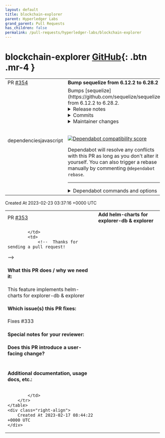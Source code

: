 ```yaml
---
layout: default
title: blockchain-explorer
parent: Hyperledger Labs
grand_parent: Pull Requests
has_children: false
permalink: /pull-requests/hyperledger-labs/blockchain-explorer
---
```


# blockchain-explorer <span class="fs-3 right-align">[GitHub](https://github.com/hyperledger-labs/blockchain-explorer){: .btn .mr-4 }</span>


<div>
    <table>
        <tr>
            <td>
                PR <a href="https://github.com/hyperledger-labs/blockchain-explorer/pull/354" class=".btn">#354</a>
            </td>
            <td>
                <b>
                    Bump sequelize from 6.12.2 to 6.28.2
                </b>
            </td>
        </tr>
        <tr>
            <td>
                <span class="chip">dependencies</span><span class="chip">javascript</span>
            </td>
            <td>
                Bumps [sequelize](https://github.com/sequelize/sequelize) from 6.12.2 to 6.28.2.
<details>
<summary>Release notes</summary>
<p><em>Sourced from <a href="https://github.com/sequelize/sequelize/releases">sequelize's releases</a>.</em></p>
<blockquote>
<h2>v6.28.2</h2>
<h2><a href="https://github.com/sequelize/sequelize/compare/v6.28.1...v6.28.2">6.28.2</a> (2023-02-22)</h2>
<h3>Bug Fixes</h3>
<ul>
<li>accept undefined in where (<a href="https://github-redirect.dependabot.com/sequelize/sequelize/issues/15703">#15703</a>) (<a href="https://github.com/sequelize/sequelize/commit/13f2e89f8b6147897e3e43f01487de51aebcde87">13f2e89</a>)</li>
</ul>
<h2>v6.28.1</h2>
<h2><a href="https://github.com/sequelize/sequelize/compare/v6.28.0...v6.28.1">6.28.1</a> (2023-02-21)</h2>
<h3>Bug Fixes</h3>
<ul>
<li>throw if where receives an invalid value (<a href="https://github-redirect.dependabot.com/sequelize/sequelize/issues/15699">#15699</a>) (<a href="https://github.com/sequelize/sequelize/commit/d9e0728f2c2c5ae319f337c78091e1081440595d">d9e0728</a>)</li>
<li>update moment-timezone version (<a href="https://github-redirect.dependabot.com/sequelize/sequelize/issues/15685">#15685</a>) (<a href="https://github.com/sequelize/sequelize/commit/48d619379108320831c9c6a0ec42bfda6586fec5">48d6193</a>)</li>
</ul>
<h2>v6.28.0</h2>
<h1><a href="https://github.com/sequelize/sequelize/compare/v6.27.0...v6.28.0">6.28.0</a> (2022-12-20)</h1>
<h3>Features</h3>
<ul>
<li><strong>types:</strong> use retry-as-promised types for retry options to match documentation  (<a href="https://github-redirect.dependabot.com/sequelize/sequelize/issues/15484">#15484</a>) (<a href="https://github.com/sequelize/sequelize/commit/fd4afa6a89c111c6d6d0c94f0b98bf421b5357b6">fd4afa6</a>)</li>
</ul>
<h2>v6.27.0</h2>
<h1><a href="https://github.com/sequelize/sequelize/compare/v6.26.0...v6.27.0">6.27.0</a> (2022-12-12)</h1>
<h3>Features</h3>
<ul>
<li>add support for bigints (backport of <a href="https://github-redirect.dependabot.com/sequelize/sequelize/issues/14485">#14485</a>) (<a href="https://github-redirect.dependabot.com/sequelize/sequelize/issues/15413">#15413</a>) (<a href="https://github.com/sequelize/sequelize/commit/1247c01265743e4bdbd6d91a51cf64cd9d1e6617">1247c01</a>)</li>
</ul>
<h2>v6.26.0</h2>
<h1><a href="https://github.com/sequelize/sequelize/compare/v6.25.8...v6.26.0">6.26.0</a> (2022-11-29)</h1>
<h3>Features</h3>
<ul>
<li><strong>postgres:</strong> add support for lock_timeout [<a href="https://github-redirect.dependabot.com/sequelize/sequelize/issues/15345">#15345</a>] (<a href="https://github-redirect.dependabot.com/sequelize/sequelize/issues/15355">#15355</a>) (<a href="https://github.com/sequelize/sequelize/commit/94beace4ca666765ec9c84a3f7ef0e826e09699d">94beace</a>)</li>
</ul>
<h2>v6.25.8</h2>
<h2><a href="https://github.com/sequelize/sequelize/compare/v6.25.7...v6.25.8">6.25.8</a> (2022-11-22)</h2>
<h3>Bug Fixes</h3>
<ul>
<li><strong>oracle:</strong> remove hardcoded maxRows value (<a href="https://github-redirect.dependabot.com/sequelize/sequelize/issues/15323">#15323</a>) (<a href="https://github.com/sequelize/sequelize/commit/7885000a70eb451100fa8f54d45361887241521c">7885000</a>)</li>
</ul>
<h2>v6.25.7</h2>
<!-- raw HTML omitted -->
</blockquote>
<p>... (truncated)</p>
</details>
<details>
<summary>Commits</summary>
<ul>
<li><a href="https://github.com/sequelize/sequelize/commit/13f2e89f8b6147897e3e43f01487de51aebcde87"><code>13f2e89</code></a> fix: accept undefined in where (<a href="https://github-redirect.dependabot.com/sequelize/sequelize/issues/15703">#15703</a>)</li>
<li><a href="https://github.com/sequelize/sequelize/commit/d9e0728f2c2c5ae319f337c78091e1081440595d"><code>d9e0728</code></a> fix: throw if where receives an invalid value (<a href="https://github-redirect.dependabot.com/sequelize/sequelize/issues/15699">#15699</a>)</li>
<li><a href="https://github.com/sequelize/sequelize/commit/48d619379108320831c9c6a0ec42bfda6586fec5"><code>48d6193</code></a> fix: update moment-timezone version (<a href="https://github-redirect.dependabot.com/sequelize/sequelize/issues/15685">#15685</a>)</li>
<li><a href="https://github.com/sequelize/sequelize/commit/fd4afa6a89c111c6d6d0c94f0b98bf421b5357b6"><code>fd4afa6</code></a> feat(types): use retry-as-promised types for retry options to match documenta...</li>
<li><a href="https://github.com/sequelize/sequelize/commit/1247c01265743e4bdbd6d91a51cf64cd9d1e6617"><code>1247c01</code></a> feat: add support for bigints (backport of <a href="https://github-redirect.dependabot.com/sequelize/sequelize/issues/14485">#14485</a>) (<a href="https://github-redirect.dependabot.com/sequelize/sequelize/issues/15413">#15413</a>)</li>
<li><a href="https://github.com/sequelize/sequelize/commit/94beace4ca666765ec9c84a3f7ef0e826e09699d"><code>94beace</code></a> feat(postgres): add support for lock_timeout <a href="https://github-redirect.dependabot.com/sequelize/sequelize/issues/15345">#15345</a> (<a href="https://github-redirect.dependabot.com/sequelize/sequelize/issues/15355">#15355</a>)</li>
<li><a href="https://github.com/sequelize/sequelize/commit/7885000a70eb451100fa8f54d45361887241521c"><code>7885000</code></a> fix(oracle): remove hardcoded maxRows value (<a href="https://github-redirect.dependabot.com/sequelize/sequelize/issues/15323">#15323</a>)</li>
<li><a href="https://github.com/sequelize/sequelize/commit/bc39fd69919e0af0cb0732ca9bfe3e60691c778a"><code>bc39fd6</code></a> fix: fix parameters not being replaced when after $$ strings (<a href="https://github-redirect.dependabot.com/sequelize/sequelize/issues/15307">#15307</a>)</li>
<li><a href="https://github.com/sequelize/sequelize/commit/a20576527b84d4986372b25303b61536fae7479a"><code>a205765</code></a> fix(postgres): invalidate connection after client-side timeout (<a href="https://github-redirect.dependabot.com/sequelize/sequelize/issues/15283">#15283</a>)</li>
<li><a href="https://github.com/sequelize/sequelize/commit/67e69cdb0e9d3dc16f61449cf0cf4f609c724719"><code>67e69cd</code></a> fix: remove options.model overwrite on bulkUpdate (<a href="https://github-redirect.dependabot.com/sequelize/sequelize/issues/15252">#15252</a>)</li>
<li>Additional commits viewable in <a href="https://github.com/sequelize/sequelize/compare/v6.12.2...v6.28.2">compare view</a></li>
</ul>
</details>
<details>
<summary>Maintainer changes</summary>
<p>This version was pushed to npm by <a href="https://www.npmjs.com/~sdepold">sdepold</a>, a new releaser for sequelize since your current version.</p>
</details>
<br />


[![Dependabot compatibility score](https://dependabot-badges.githubapp.com/badges/compatibility_score?dependency-name=sequelize&package-manager=npm_and_yarn&previous-version=6.12.2&new-version=6.28.2)](https://docs.github.com/en/github/managing-security-vulnerabilities/about-dependabot-security-updates#about-compatibility-scores)

Dependabot will resolve any conflicts with this PR as long as you don't alter it yourself. You can also trigger a rebase manually by commenting `@dependabot rebase`.

[//]: # (dependabot-automerge-start)
[//]: # (dependabot-automerge-end)

---

<details>
<summary>Dependabot commands and options</summary>
<br />

You can trigger Dependabot actions by commenting on this PR:
- `@dependabot rebase` will rebase this PR
- `@dependabot recreate` will recreate this PR, overwriting any edits that have been made to it
- `@dependabot merge` will merge this PR after your CI passes on it
- `@dependabot squash and merge` will squash and merge this PR after your CI passes on it
- `@dependabot cancel merge` will cancel a previously requested merge and block automerging
- `@dependabot reopen` will reopen this PR if it is closed
- `@dependabot close` will close this PR and stop Dependabot recreating it. You can achieve the same result by closing it manually
- `@dependabot ignore this major version` will close this PR and stop Dependabot creating any more for this major version (unless you reopen the PR or upgrade to it yourself)
- `@dependabot ignore this minor version` will close this PR and stop Dependabot creating any more for this minor version (unless you reopen the PR or upgrade to it yourself)
- `@dependabot ignore this dependency` will close this PR and stop Dependabot creating any more for this dependency (unless you reopen the PR or upgrade to it yourself)
- `@dependabot use these labels` will set the current labels as the default for future PRs for this repo and language
- `@dependabot use these reviewers` will set the current reviewers as the default for future PRs for this repo and language
- `@dependabot use these assignees` will set the current assignees as the default for future PRs for this repo and language
- `@dependabot use this milestone` will set the current milestone as the default for future PRs for this repo and language

You can disable automated security fix PRs for this repo from the [Security Alerts page](https://github.com/hyperledger-labs/blockchain-explorer/network/alerts).

</details>
            </td>
        </tr>
    </table>
    <div class="right-align">
        Created At 2023-02-23 03:37:16 +0000 UTC
    </div>
</div>

<div>
    <table>
        <tr>
            <td>
                PR <a href="https://github.com/hyperledger-labs/blockchain-explorer/pull/353" class=".btn">#353</a>
            </td>
            <td>
                <b>
                    Add helm-charts for explorer-db & explorer
                </b>
            </td>
        </tr>
        <tr>
            <td>
                
            </td>
            <td>
                <!--  Thanks for sending a pull request! 
-->


#### What this PR does / why we need it:
This feature implements helm-charts for explorer-db & explorer 
#### Which issue(s) this PR fixes: 
<!--
*Automatically closes linked issue when PR is merged.
Usage: `Fixes #<issue number>`, or `Fixes (paste link of issue)`.
_If PR is about `failing-tests`, please post the related issues/tests in a comment and do not use `Fixes`_*
-->
Fixes #333


#### Special notes for your reviewer:

#### Does this PR introduce a user-facing change?
<!--
If no, just write "NONE" in the release-note block below.
If yes, a release note is required:
Enter your extended release note in the block below. If the PR requires additional action from users switching to the new release, include the string "action required".

-->
```release-note

```

#### Additional documentation, usage docs, etc.:

<!--
This section can be blank if this pull request does not require a release note.

When adding links which point to resources within git repositories, like
supporting documentation, please reference a specific commit and avoid
linking directly to the master branch. This ensures that links reference a
specific point in time, rather than a document that may change over time.


-->
```docs

```

            </td>
        </tr>
    </table>
    <div class="right-align">
        Created At 2023-02-17 08:44:22 +0000 UTC
    </div>
</div>

